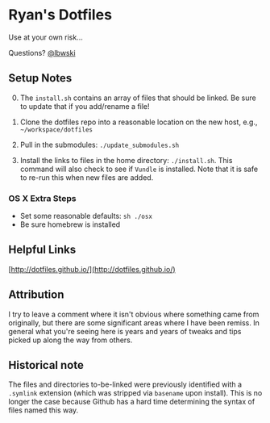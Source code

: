 Ryan's Dotfiles
===============

Use at your own risk...

Questions? [@lbwski](http://twitter.com/lbwski)


## Setup Notes

0. The `install.sh` contains an array of files that should be linked. Be sure
   to update that if you add/rename a file!

1. Clone the dotfiles repo into a reasonable location on the new host, e.g.,
   `~/workspace/dotfiles`

2. Pull in the submodules: `./update_submodules.sh`

3. Install the links to files in the home directory: `./install.sh`.  This
   command will also check to see if `Vundle` is installed. Note that it is
   safe to re-run this when new files are added.


### OS X Extra Steps
* Set some reasonable defaults: `sh ./osx`
* Be sure homebrew is installed

## Helpful Links

[http://dotfiles.github.io/](http://dotfiles.github.io/)

## Attribution

I try to leave a comment where it isn't obvious where something came from
originally, but there are some significant areas where I have been remiss. In
general what you're seeing here is years and years of tweaks and tips picked
up along the way from others.

## Historical note

The files and directories to-be-linked were previously identified with a
`.symlink` extension (which was stripped via `basename` upon install). This is
no longer the case because Github has a hard time determining the syntax of
files named this way.
